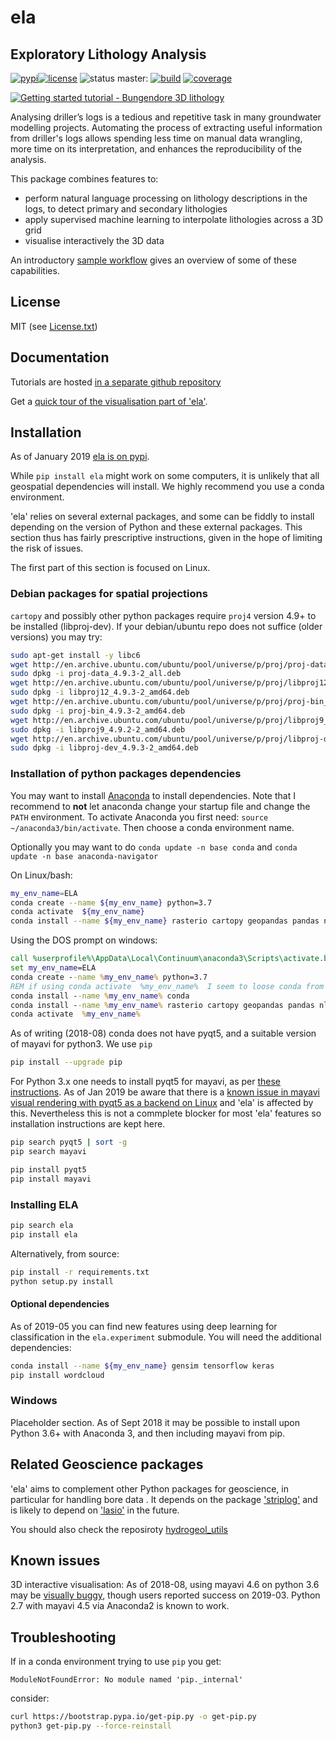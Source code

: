 # ela

## Exploratory Lithology Analysis

[![pypi](https://img.shields.io/pypi/v/ela.svg?logo=python&logoColor=white)](https://pypi.org/project/ela/)[![license](http://img.shields.io/badge/license-MIT-blue.svg)](https://github.com/jmp75/pyela/blob/devel/LICENSE.txt) ![status](https://img.shields.io/badge/status-alpha-blue.svg) master: [![build](https://img.shields.io/travis/jmp75/pyela.svg?branch=master)](https://travis-ci.org/jmp75/pyela)
[![coverage](https://coveralls.io/repos/github/jmp75/pyela/badge.svg?branch=master)](https://coveralls.io/github/jmp75/pyela?branch=master)

[![Getting started tutorial - Bungendore 3D lithology](https://raw.githubusercontent.com/jmp75/pyela-doc/master/tutorials/img/3d_overlay_bungendore_clay_lithology_small.png "Getting started tutorial - Bungendore 3D lithology")](https://github.com/jmp75/pyela-doc/blob/master/tutorials/getting_started.ipynb)

Analysing driller’s logs is a tedious and repetitive task in many groundwater modelling projects. Automating the process of extracting useful information from driller's logs allows spending less time on manual data wrangling, more time on its interpretation, and enhances the reproducibility of the analysis.

This package combines features to:

* perform natural language processing on lithology descriptions in the logs, to detect primary and secondary lithologies
* apply supervised machine learning to interpolate lithologies across a 3D grid
* visualise interactively the 3D data

An introductory [sample workflow](https://github.com/jmp75/pyela-doc/blob/master/tutorials/getting_started.ipynb) gives an overview of some of these capabilities.

## License

MIT (see [License.txt](https://github.com/jmp75/pyela/blob/master/LICENSE.txt))

## Documentation

Tutorials are hosted [in a separate github repository](https://github.com/jmp75/pyela-doc)

Get a [quick tour of the visualisation part of 'ela'](https://github.com/jmp75/pyela/blob/master/docs/visual_tour.md).

## Installation 

As of January 2019 [ela is on pypi](https://pypi.org/project/ela/). 

While `pip install ela` might work on some computers, it is unlikely that all geospatial dependencies will install. We highly recommend you use a conda environment. 

'ela' relies on several external packages, and some can be fiddly to install depending on the version of Python and these external packages. This section thus has fairly prescriptive instructions, given in the hope of limiting the risk of issues.

The first part of this section is focused on Linux.

### Debian packages for spatial projections

`cartopy` and possibly other python packages require `proj4` version 4.9+ to be installed (libproj-dev). If your debian/ubuntu repo does not suffice (older versions) you may try:

```bash
sudo apt-get install -y libc6  
wget http://en.archive.ubuntu.com/ubuntu/pool/universe/p/proj/proj-data_4.9.3-2_all.deb
sudo dpkg -i proj-data_4.9.3-2_all.deb
wget http://en.archive.ubuntu.com/ubuntu/pool/universe/p/proj/libproj12_4.9.3-2_amd64.deb
sudo dpkg -i libproj12_4.9.3-2_amd64.deb
wget http://en.archive.ubuntu.com/ubuntu/pool/universe/p/proj/proj-bin_4.9.3-2_amd64.deb
sudo dpkg -i proj-bin_4.9.3-2_amd64.deb
wget http://en.archive.ubuntu.com/ubuntu/pool/universe/p/proj/libproj9_4.9.2-2_amd64.deb 
sudo dpkg -i libproj9_4.9.2-2_amd64.deb
wget http://en.archive.ubuntu.com/ubuntu/pool/universe/p/proj/libproj-dev_4.9.3-2_amd64.deb
sudo dpkg -i libproj-dev_4.9.3-2_amd64.deb
```

### Installation of python packages dependencies

You may want to install [Anaconda](http://docs.continuum.io/anaconda/install) to install dependencies. Note that I recommend to **not** let anaconda change your startup file and change the `PATH` environment. To activate Anaconda you first need: `source ~/anaconda3/bin/activate`. Then choose a conda environment name.

Optionally you may want to do `conda update -n base conda` and `conda update -n base anaconda-navigator`

On Linux/bash:

```bash
my_env_name=ELA
conda create --name ${my_env_name} python=3.7
conda activate  ${my_env_name}
conda install --name ${my_env_name} rasterio cartopy geopandas pandas nltk scikit-learn scikit-image matplotlib vtk
```

Using the DOS prompt on windows:

```cmd
call %userprofile%\AppData\Local\Continuum\anaconda3\Scripts\activate.bat
set my_env_name=ELA
conda create --name %my_env_name% python=3.7
REM if using conda activate  %my_env_name%  I seem to loose conda from the command line, so:
conda install --name %my_env_name% conda 
conda install --name %my_env_name% rasterio cartopy geopandas pandas nltk scikit-learn scikit-image matplotlib vtk
conda activate  %my_env_name%
```

As of writing (2018-08) conda does not have pyqt5, and a suitable version of mayavi for python3. We use `pip`

```bash
pip install --upgrade pip
```

For Python 3.x one needs to install pyqt5 for mayavi, as per [these instructions](https://docs.enthought.com/mayavi/mayavi/installation.html). As of Jan 2019 be aware that there is a [known issue in mayavi visual rendering with pyqt5 as a backend on Linux](https://github.com/enthought/mayavi/issues/656) and 'ela' is affected by this. Nevertheless this is not a commplete blocker for most 'ela' features so installation instructions are kept here.

```bash
pip search pyqt5 | sort -g
pip search mayavi
```

```bash
pip install pyqt5
pip install mayavi
```

### Installing ELA

```bash
pip search ela
pip install ela
```

Alternatively, from source:

```bash
pip install -r requirements.txt
python setup.py install
```

#### Optional dependencies

As of 2019-05 you can find new features using deep learning for classification in the `ela.experiment` submodule. You will need the additional dependencies:

```bash
conda install --name ${my_env_name} gensim tensorflow keras
pip install wordcloud
```

### Windows

Placeholder section. As of Sept 2018 it may be possible to install upon Python 3.6+ with Anaconda 3, and then including mayavi from pip.

## Related Geoscience packages

'ela' aims to complement other Python packages for geoscience, in particular for handling bore data . It depends on the package ['striplog'](https://github.com/agile-geoscience/striplog) and is likely to depend on ['lasio'](https://github.com/kinverarity1/lasio) in the future.

You should also check the reposiroty [hydrogeol_utils](https://github.com/Neil-Symington/hydrogeol_utils)

## Known issues

3D interactive visualisation: As of 2018-08, using mayavi 4.6 on python 3.6 may be [visually buggy](https://github.com/enthought/mayavi/issues/656), though users reported success on 2019-03. Python 2.7 with mayavi 4.5 via Anaconda2 is known to 
work.

## Troubleshooting

If in a conda environment trying to use `pip` you get:

```text
ModuleNotFoundError: No module named 'pip._internal'
```

consider:

```bash
curl https://bootstrap.pypa.io/get-pip.py -o get-pip.py
python3 get-pip.py --force-reinstall
```